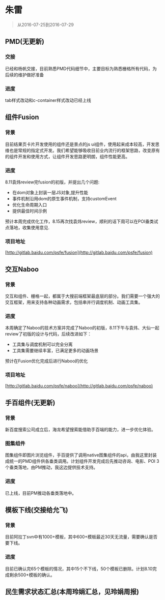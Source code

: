 # 朱雷

> 从2016-07-25到2016-07-29

## PMD(无更新)

### 交接

已经和杨帆交接，目前熟悉PMD代码细节中，主要目标为熟悉栅格所有代码，为后续的维护做好准备

### 进度

tab样式改动和c-container样式改动已经上线

## 组件Fusion

### 背景

目前结果页卡片开发使用的组件还是景点的js ui组件，使用起来成本较高，开发思维也是常规的指定式开发。我们希望能够吸收目前业内流行的框架思路，改变原有的组件开发和使用方式，让组件开发思路更明朗，组件性能更高。

### 进度

8.11袁炜review完fusion的初版，并提出几个问题:

* 在dom对象上封装一层JS对象,提升性能
* 事件机制沿用dom的原生事件机制，支持customEvent
* 优化生命周期入口
* 提供最佳时间示例

预计本周完成优化工作，8.15再次找袁炜review，顺利的话下周可以在POI垂类试点落地，收集使用意见.

### 项目地址

[http://gitlab.baidu.com/psfe/fusion](http://gitlab.baidu.com/psfe/fusion)

## 交互Naboo

### 背景

交互和组件、栅格一起，都属于大搜前端框架最底层的部分。我们需要一个强大的交互框架，用来支持各种动画需求，包括串并行调度机制、动画工具集。

### 进度

本周确定了Naboo的技术方案并完成了Naboo的初版，8.11下午与袁炜、大仙一起review了初版的设计与代码，后续改进如下：

* 工具集与调度机制可以完全分离
* 工具集需要继续丰富，已满足更多的动画场景

预计在Fusion优化完成后进行Naboo的优化

### 项目地址

[http://gitlab.baidu.com/psfe/naboo](http://gitlab.baidu.com/psfe/naboo)

## 手百组件(无更新)

### 背景

新百度搜索公司成立后，海龙希望搜索能借助手百端的能力，进一步优化体验。

### 图集组件

图集组件即图片浏览组件，手百提供了调用native图集组件的api，由我这里封装成统一的PMD组件供各垂类调用。计划组件开发完成后先推动咨询、电影、POI 3个垂类落地，由PM推动，我这边提供技术支持。

### 进度

已上线，目前PM推动各垂类落地中。

## 模板下线(交接给允飞)

### 背景

目前阿拉丁svn中有1000+模板，其中600+模板最近30天无流量，需要确认是否要下线。

### 进度

目前已确认完65个模板的情况，其中15个不下线，50个模板已删除。计划8.10完成剩余500+模板的确认。

## 民生需求状态汇总(本周玲娟汇总，见玲娟周报)

